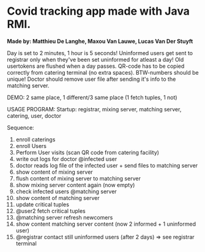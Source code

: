 # Covid tracking app made with Java RMI.

**Made by: Matthieu De Langhe, Maxou Van Lauwe, Lucas Van Der Stuyft**


Day is set to 2 minutes, 1 hour is 5 seconds!
Uninformed users get sent to registrar only when they've been set uninformed for atleast a day!
Old usertokens are flushed when a day passes.
QR-code has to be copied correctly from catering terminal (no extra spaces).
BTW-numbers should be unique!
Doctor should remove user file after sending it's info to the matching server.

DEMO:
2 same place, 1 different/3 same place (1 fetch tuples, 1 not)

USAGE PROGRAM: 
  Startup:
  registrar, mixing server, matching server, catering, user, doctor

  Sequence:
  1) enroll caterings
  2) enroll Users
  3) Perform User visits (scan QR code from catering facility)
  4) write out logs for doctor @infected user
  5) doctor reads log file of the infected user + send files to matching server
  6) show content of mixing server
  7) flush content of mixing server to matching server
  8) show mixing server content again (now empty)
  9) check infected users @matching server
  10) show content of matching server
  11) update critical tuples
  12) @user2 fetch critical tuples
  13) @matching server refresh newcomers
  14) show content matching server content (now 2 informed + 1 uninformed user)
  15) @registrar contact still uninformed users (after 2 days) => see registrar terminal
